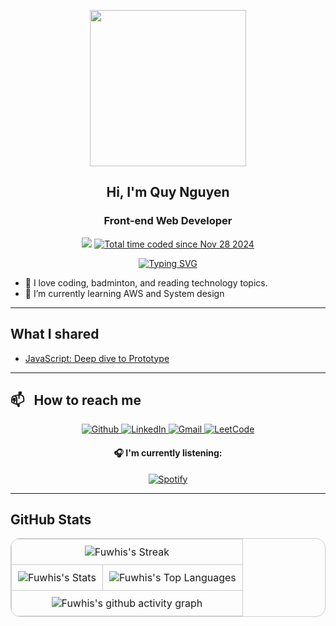 <!-- <h1 align="center">Hi <img src="https://media.giphy.com/media/hvRJCLFzcasrR4ia7z/giphy.gif" width="28">, I’m Fuwhis</h1> -->
<p align="center">
  <img src="https://media.giphy.com/media/v1.Y2lkPTc5MGI3NjExejEyMTZ1eHIyMnFja3NhMnFtaWgwc2N3aHJ2ZGR1dGU0ZmJmcDNyNyZlcD12MV9pbnRlcm5hbF9naWZfYnlfaWQmY3Q9cw/OOkuWV0M23iS2C8DwZ/giphy.webp" width="250">
</p>

<h2 align="center">Hi, I'm Quy Nguyen</h2>
<h3 align="center">Front-end Web Developer</h3>
<p align="center">
  <img src="https://komarev.com/ghpvc/?username=fuwhis&color=yellow&style=flat">
  <a href="https://wakatime.com/@018e0517-06b9-4346-93cb-b91a2f4a9d12"><img src="https://wakatime.com/badge/user/018e0517-06b9-4346-93cb-b91a2f4a9d12.svg" alt="Total time coded since Nov 28 2024" /></a>
</p>

<p align="center">
  <a href="https://git.io/typing-svg">
    <img src="https://readme-typing-svg.demolab.com?font=Fira+Code&weight=500&pause=2000&color=28A745&center=true&vCenter=true&random=true&width=435&lines=Code+Today%2C+Shape+Tomorrow+%F0%9F%8C%9F" alt="Typing SVG" />
  </a>
</p>

- 🥰 I love coding, badminton, and reading technology topics.
- 🌱 I’m currently learning AWS and System design

---

## What I shared

- [JavaScript: Deep dive to Prototype](https://substack.com/home/post/p-149901267) <br/>

---

## 📫 &nbsp; How to reach me

<p align="center">
  <a href="https://github.com/fuwhis" target="_blank">
    <img alt="Github" src="https://img.shields.io/badge/github-%23121011.svg?style=for-the-badge&logo=github&logoColor=white" />
  </a>
  <a href="https://www.linkedin.com/in/quynp01/" target="_blank">
    <img alt="LinkedIn" src="https://img.shields.io/badge/linkedin-%230077B5.svg?&style=for-the-badge&logo=linkedin&logoColor=white" />
  </a>
  <!-- <a href="https://twitter.com/quynp1" target="_blank">
    <img alt="LinkedIn" src="https://img.shields.io/badge/twitter-%230077B5.svg?&style=for-the-badge&logo=twitter&logoColor=white" />
  </a> -->
  <a href="mailto:quynguyen.itengineer@gmail.com" target="_blank">
    <img alt="Gmail" src="https://img.shields.io/badge/Gmail-D14836?style=for-the-badge&logo=gmail&logoColor=white"/>
  </a>
  <!-- <a href="https://leetcode.com/u/fuwhis" target="_blank">
    <img alt="LeetCode" src="https://img.shields.io/badge/LeetCode-000000?style=for-the-badge&logo=LeetCode&logoColor=#d16c06"/>
  </a> -->
  <!-- <a href="https://stackoverflow.com/users/9931606/littleant" target="_blank">
    <img alt="LeetCode" src="https://img.shields.io/badge/-Stackoverflow-FE7A16?style=for-the-badge&logo=stack-overflow&logoColor=white"/>
  </a> -->
  <a href="https://substack.com/@fuwhis" target="_blank">
    <img alt="LeetCode" src="https://img.shields.io/badge/Substack-%23006f5c.svg?style=for-the-badge&logo=substack&logoColor=FF6719"/>
  </a>
</p>

<!-- 📃 CV: [https://fuwhis.github.io](https://fuwhis.github.io) </br> -->
<!-- 📃 CV (pdf): [https://www.overleaf.com/read/vmsnqmnmbhsy#1b4635](https://www.overleaf.com/read/vmsnqmnmbhsy#1b4635) </br> -->

<!-- ☕️ [Buy me a coffee](https://buymeacoffee.com/fuwhis) </br> -->

<h4 align="center">🎧 I'm currently listening:</h4>

<div style="text-align: center;">
  <a href="https://open.spotify.com/user/wjkxsp0ez5kscr3ou1or3cgor" target="_blank">
    <img src="https://ldhnam.vercel.app/api/spotify" alt="Spotify">
  </a>
</div>

---

## GitHub Stats

<table align="center" style="border: 1px solid #ccc; border-radius: 15px; border-collapse: collapse;">
  <tr>
    <td colspan="2" align="center" style="border: 1px solid #ccc; padding: 10px;">
      <img src="https://github-readme-streak-stats.herokuapp.com/?user=fuwhis&theme=vue-dark&hide_border=false" alt="Fuwhis's Streak" />
    </td>
  </tr>
  <tr>
    <td align="center" style="border: 1px solid #ccc; padding: 10px;">
      <img src="https://github-readme-stats.vercel.app/api?username=fuwhis&theme=vue-dark&show_icons=true&hide_border=false&count_private=true" alt="Fuwhis's Stats" />
    </td>
    <td align="center" style="border: 1px solid #ccc; padding: 10px;">
      <img src="https://github-readme-stats.vercel.app/api/top-langs/?username=fuwhis&theme=vue-dark&show_icons=true&hide_border=false&layout=compact" alt="Fuwhis's Top Languages" />
    </td>
  </tr>
  <tr>
    <td colspan="2" align="center" style="border: 1px solid #ccc; padding: 10px;">
      <img src="https://github-readme-activity-graph.vercel.app/graph?username=fuwhis&theme=vue" alt="Fuwhis's github activity graph" />
    </td>
  </tr>
</table>

<!-- ![Fuwhis's Stats](https://github-readme-stats.vercel.app/api?username=fuwhis&theme=vue-dark&show_icons=true&hide_border=false&count_private=true)

![Fuwhis's Streak](https://github-readme-streak-stats.herokuapp.com/?user=fuwhis&theme=vue-dark&hide_border=false)

![Fuwhis's Top Languages](https://github-readme-stats.vercel.app/api/top-langs/?username=fuwhis&theme=vue-dark&show_icons=true&hide_border=false&layout=compact) -->

<!-- [![Fuwhis's github activity graph](https://github-readme-activity-graph.vercel.app/graph?username=fuwhis&theme=vue)](https://github.com/fuwhis/github-readme-activity-graph) -->

<!-- [![Readme Card](https://github-readme-stats.vercel.app/api/pin/?username=fuwhis&repo=FunWithJS)](https://github.com/fuwhis/FunWithJS) -->

<!-- Some badges are from https://github.com/Ileriayo/markdown-badges -->
